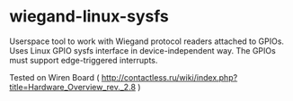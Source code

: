wiegand-linux-sysfs
===================

Userspace tool to work with Wiegand protocol readers attached to GPIOs.
Uses Linux GPIO sysfs interface in device-independent way.
The GPIOs must support edge-triggered interrupts.


Tested on Wiren Board ( http://contactless.ru/wiki/index.php?title=Hardware_Overview_rev._2.8 )